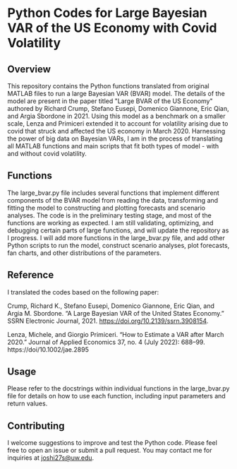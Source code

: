 

# Python Codes for Large Bayesian VAR of the US Economy with Covid Volatility 

## Overview

This repository contains the Python functions translated from original MATLAB files to run a large Bayesian VAR (BVAR) model. The details of the model are present in the paper titled "Large BVAR of the US Economy" authored by Richard Crump, Stefano Eusepi, Domenico Giannone, Eric Qian, and Argia Sbordone in 2021. Using this model as a benchmark on a smaller scale, Lenza and Primiceri extended it to account for volatility arising due to covid that struck and affected the US economy in March 2020. Harnessing the power of big data on Bayesian VARs, I am in the process of translating all MATLAB functions and main scripts that fit both types of model - with and without covid volatility.

## Functions

The large_bvar.py file includes several functions that implement different components of the BVAR model from reading the data, transforming and fitting the model to constructing and plotting forecasts and scenario analyses. 
The code is in the preliminary testing stage, and most of the functions are working as expected. I am still validating, optimizing, and debugging certain parts of large functions, and will update the repository as I progress.
I will add more functions in the large_bvar.py file, and add other Python scripts to run the model, construct scenario analyses, plot forecasts, fan charts, and other distributions of the parameters. 

## Reference

I translated the codes based on the following paper:

Crump, Richard K., Stefano Eusepi, Domenico Giannone, Eric Qian, and Argia M. Sbordone. “A Large Bayesian VAR of the United States Economy.” SSRN Electronic Journal, 2021. https://doi.org/10.2139/ssrn.3908154.


Lenza, Michele, and Giorgio Primiceri. “How to Estimate a VAR after March 2020.” Journal of Applied Economics 37, no. 4 (July 2022): 688–99. https://doi/10.1002/jae.2895

## Usage

Please refer to the docstrings within individual functions in the large_bvar.py file for details on how to use each function, including input parameters and return values.

## Contributing

I welcome suggestions to improve and test the Python code. Please feel free to open an issue or submit a pull request. You may contact me for inquiries at joshi27s@uw.edu.



